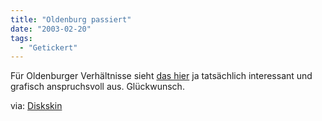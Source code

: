 ```yaml
---
title: "Oldenburg passiert"
date: "2003-02-20"
tags:
  - "Getickert"
---
```


Für Oldenburger Verhältnisse sieht [das hier](http://www.oldenburg-passiert.de/) ja tatsächlich interessant und grafisch anspruchsvoll aus. Glückwunsch.

via: [Diskskin](http://www.diskskin.de/sunlog/entry.php?id=00116)
